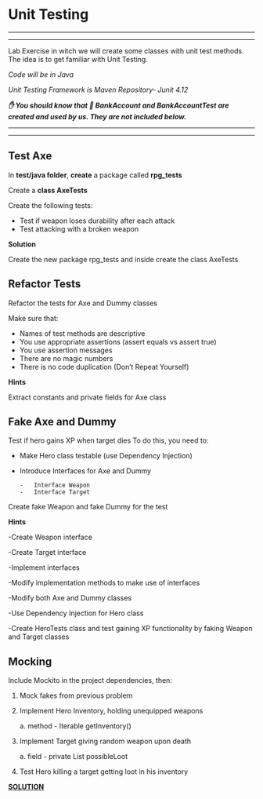 # **Unit Testing**
------------
****

Lab Exercise in witch we will create some classes
with unit test methods. The idea is to get familiar with Unit Testing.

_Code will be in Java_

_Unit Testing Framework is Maven Repository- Junit 4.12_

**_:hand: You should know that :bank: BankAccount and BankAccountTest are created and used 
by us. They are not included below._**
***************
----------

## **Test Axe**

In **test/java folder**, **create** a package called **rpg_tests**

Create a **class AxeTests**

Create the following tests:
-	Test if weapon loses durability after each attack
-	Test attacking with a broken weapon

**Solution**

Create the new package rpg_tests and inside create the class AxeTests

## **Refactor Tests**
   Refactor the tests for Axe and Dummy classes
   
   Make sure that:
   -	Names of test methods are descriptive
   -	You use appropriate assertions \(assert equals vs assert true)
   -	You use assertion messages
   -	There are no magic numbers
   -	There is no code duplication \(Don’t Repeat Yourself)
   
   
   **Hints**
   
   Extract constants and private fields for Axe class

## **Fake Axe and Dummy**

Test if hero gains XP when target dies
To do this, you need to: 

-	Make Hero class testable \(use Dependency Injection)
-	Introduce Interfaces for Axe and Dummy

        -	Interface Weapon 
        -	Interface Target 
        
Create fake Weapon and fake Dummy for the test

**Hints**

-Create Weapon interface

-Create Target interface

-Implement interfaces 

-Modify implementation methods to make use of interfaces

-Modify both Axe and Dummy classes

-Use Dependency Injection for Hero class

-Create HeroTests class and test gaining XP functionality by faking Weapon and Target classes

## **Mocking**

Include Mockito in the project dependencies, then:

1.	Mock fakes from previous problem
2.	Implement Hero Inventory, holding unequipped weapons
    
    a.	method - Iterable<Weapon> getInventory()

3.	Implement Target giving random weapon upon death
    
    a.	field - private List<Weapon> possibleLoot

4.	Test Hero killing a target getting loot in his inventory


[**SOLUTION**](https://github.com/SophiyaYO/UnitTestingLab/tree/master/src)